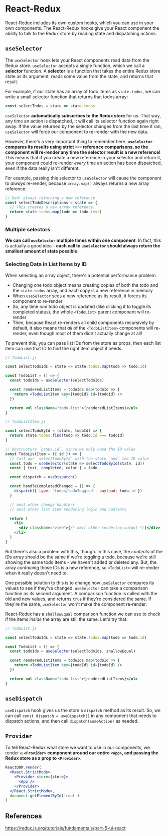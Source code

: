 # React-Redux

React-Redux includes its own custom hooks, which you can use in your own components. The React-Redux hooks give your React component the ability to talk to the Redux store by reading state and dispatching actions.



## `useSelector`

The `useSelector` hook lets your React components read data from the Redux store. `useSelector` accepts a single function, which we call a **selector** function. A **selector** is a function that takes the entire Redux store state as its argument, reads some value from the state, and returns that result.

For example, if our state has an array of todo items as `state.todos`, we can write a small selector function that returns that todos array:

```js
const selectTodos = state => state.todos
```

`useSelector` **automatically subscribes to the Redux store** for us. That way, any time an action is dispatched, it will call its selector function again right away. If the value returned by the selector changes from the last time it ran, `useSelector` will force our component to re-render with the new data.

However, there's a very important thing to remember here. **`useSelector` compares its results using strict `===` reference comparisons, so the component will re-render any time the selector result is a new reference!** This means that if you create a new reference in your selector and return it, your component could re-render *every* time an action has been dispatched, even if the data really isn't different.

For example, passing this selector to `useSelector` will cause the component to *always* re-render, because `array.map()` always returns a new array reference:

```js
// Bad: always returning a new reference
const selectTodoDescriptions = state => {
  // This creates a new array reference!
  return state.todos.map(todo => todo.text)
}
```

### Multiple selectors

**We can call `useSelector` multiple times within one component**. In fact, this is actually a good idea - **each call to `useSelector` should always return the smallest amount of state possible**.

### Selecting Data in List Items by ID

When selecting an array object, there's a potential performance problem.

- Changing one todo object means creating copies of both the todo and the `state.todos` array, and each copy is a new reference in memory
- When `useSelector` sees a new reference as its result, it forces its component to re-render
- So, any time *one* todo object is updated (like clicking it to toggle its completed status), the whole `<TodoList>` parent component will re-render
- Then, because React re-renders all child components recursively by default, it also means that *all* of the `<TodoListItem>` components will re-render, even though most of them didn't actually change at all!

To prevent this, you can pass list IDs from the store as props, then each list item can use that ID to find the right item object it needs.

```jsx
// TodoList.js

const selectTodoIds = state => state.todos.map(todo => todo.id)

const TodoList = () => {
  const todoIds = useSelector(selectTodoIds)

  const renderedListItems = todoIds.map(todoId => {
    return <TodoListItem key={todoId} id={todoId} />
  })

  return <ul className="todo-list">{renderedListItems}</ul>
}
```

```jsx
// TodoListItem.js

const selectTodoById = (state, todoId) => {
  return state.todos.find(todo => todo.id === todoId)
}

// Destructure `props.id`, since we only need the ID value
const TodoListItem = ({ id }) => {
  // Call our `selectTodoById` with the state _and_ the ID value
  const todo = useSelector(state => selectTodoById(state, id))
  const { text, completed, color } = todo

  const dispatch = useDispatch()

  const handleCompletedChanged = () => {
    dispatch({ type: 'todos/todoToggled', payload: todo.id })
  }

  // omit other change handlers
  // omit other list item rendering logic and contents

  return (
    <li>
      <div className="view">{/* omit other rendering output */}</div>
    </li>
  )
}
```

But there's also a problem with this, though. In this case, the *contents* of the IDs array should be the same if we're toggling a todo, because we're still showing the same todo items - we haven't added or deleted any. But, the array *containing* those IDs is a new reference, so `<TodoList>` will re-render when it really doesn't need to.

One possible solution to this is to change how `useSelector` compares its values to see if they've changed. `useSelector` can take a comparison function as its second argument. A comparison function is called with the old and new values, and returns `true` if they're considered the same. If they're the same, `useSelector` won't make the component re-render.

React-Redux has a `shallowEqual` comparison function we can use to check if the items *inside* the array are still the same. Let's try that:

```jsx
// TodoList.js

const selectTodoIds = state => state.todos.map(todo => todo.id)

const TodoList = () => {
  const todoIds = useSelector(selectTodoIds, shallowEqual)

  const renderedListItems = todoIds.map(todoId => {
    return <TodoListItem key={todoId} id={todoId} />
  })

  return <ul className="todo-list">{renderedListItems}</ul>
}
```



## `useDispatch`

 `useDispatch` hook gives us the store's `dispatch` method as its result. So, we can call `const dispatch = useDispatch()` in any component that needs to dispatch actions, and then call `dispatch(someAction)` as needed.



## `Provider`

To tell React-Redux what store we want to use in our components, we render a **`<Provider>` component around our entire `<App>`, and passing the Redux store as a prop to `<Provider>`**.

```jsx
ReactDOM.render(
  <React.StrictMode>
    <Provider store={store}>
      <App />
    </Provider>
  </React.StrictMode>,
  document.getElementById('root')
)
```



## References

https://redux.js.org/tutorials/fundamentals/part-5-ui-react

